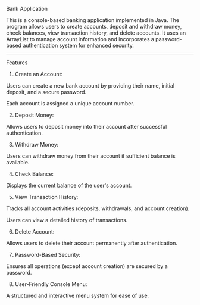 Bank Application

This is a console-based banking application implemented in Java. The program allows users to create accounts, deposit and withdraw money, check balances, view transaction history, and delete accounts. It uses an ArrayList to manage account information and incorporates a password-based authentication system for enhanced security.


---

Features

1. Create an Account:

Users can create a new bank account by providing their name, initial deposit, and a secure password.

Each account is assigned a unique account number.



2. Deposit Money:

Allows users to deposit money into their account after successful authentication.



3. Withdraw Money:

Users can withdraw money from their account if sufficient balance is available.



4. Check Balance:

Displays the current balance of the user's account.



5. View Transaction History:

Tracks all account activities (deposits, withdrawals, and account creation).

Users can view a detailed history of transactions.



6. Delete Account:

Allows users to delete their account permanently after authentication.



7. Password-Based Security:

Ensures all operations (except account creation) are secured by a password.



8. User-Friendly Console Menu:

A structured and interactive menu system for ease of use.
